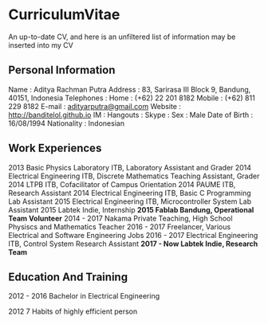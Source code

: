 # CurriculumVitae
An up-to-date CV, and here is an unfiltered list of information may be inserted into my CV

## Personal Information
Name : Aditya Rachman Putra
Address : 83, Sarirasa III Block 9, Bandung, 40151, Indonesia
Telephones :
	Home : (+62) 22 201 8182
	Mobile : (+62) 811 229 8182
E-mail : adityarputra@gmail.com
Website : http://banditelol.github.io
IM :
	Hangouts :
	Skype :
Sex : Male
Date of Birth : 16/08/1994
Nationality : Indonesian

## Work Experiences
2013		Basic Physics Laboratory ITB, Laboratory Assistant and Grader
2014		Electrical Engineering ITB, Discrete Mathematics Teaching Assistant, Grader
2014		LTPB ITB, Cofacilitator of Campus Orientation
2014		PAUME ITB, Research Assistant
2014		Electrical Engineering ITB, Basic C Programming Lab Assistant
2015		Electrical Engineering ITB, Microcontroller System Lab Assistant 
2015		Labtek Indie, Internship
__2015		Fablab Bandung, Operational Team Volunteer__
2014 - 2017	Nakama Private Teaching, High School Physiscs and Mathematics Teacher
2016 - 2017	Freelancer, Various Electrical and Software Engineering Jobs
2016 - 2017 Electrical Engineering ITB, Control System Research Assistant
__2017 - Now	Labtek Indie, Research Team__

## Education And Training
2012 - 2016	Bachelor in Electrical Engineering
	
2012 		7 Habits of highly efficient person

## 
